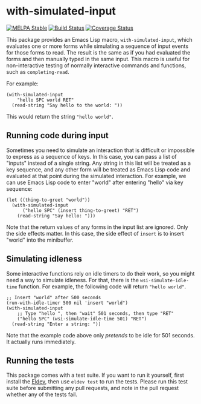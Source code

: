 # with-simulated-input

[![MELPA Stable](https://stable.melpa.org/packages/with-simulated-input-badge.svg)](https://stable.melpa.org/#/with-simulated-input) [![Build Status](https://travis-ci.org/DarwinAwardWinner/with-simulated-input.svg?branch=master)](https://travis-ci.org/DarwinAwardWinner/with-simulated-input) [![Coverage Status](https://coveralls.io/repos/github/DarwinAwardWinner/with-simulated-input/badge.svg?branch=master)](https://coveralls.io/github/DarwinAwardWinner/with-simulated-input?branch=master)

This package provides an Emacs Lisp macro, `with-simulated-input`,
which evaluates one or more forms while simulating a sequence of input
events for those forms to read. The result is the same as if you had
evaluated the forms and then manually typed in the same input. This
macro is useful for non-interactive testing of normally interactive
commands and functions, such as `completing-read`.

For example:

```elisp
(with-simulated-input
    "hello SPC world RET"
  (read-string "Say hello to the world: "))
```

This would return the string `"hello world"`.

## Running code during input

Sometimes you need to simulate an interaction that is difficult or
impossible to express as a sequence of keys. In this case, you can
pass a list of "inputs" instead of a single string. Any string in this
list will be treated as a key sequence, and any other form will be
treated as Emacs Lisp code and evaluated at that point during the
simulated interaction. For example, we can use Emacs Lisp code to
enter "world" after entering "hello" via key sequence:

```elisp
(let ((thing-to-greet "world"))
  (with-simulated-input
      ("hello SPC" (insert thing-to-greet) "RET")
    (read-string "Say hello: ")))
```

Note that the return values of any forms in the input list are
ignored. Only the side effects matter. In this case, the side effect
of `insert` is to insert "world" into the minibuffer.

## Simulating idleness

Some interactive functions rely on idle timers to do their work, so
you might need a way to simulate idleness. For that, there is the
`wsi-simulate-idle-time` function. For example, the following code
will return `"hello world"`.

```elisp
;; Insert "world" after 500 seconds
(run-with-idle-timer 500 nil 'insert "world")
(with-simulated-input
    ;; Type "hello ", then "wait" 501 seconds, then type "RET"
    ("hello SPC" (wsi-simulate-idle-time 501) "RET")
  (read-string "Enter a string: "))
```

Note that the example code above only *pretends* to be idle for 501
seconds. It actually runs immediately.

## Running the tests

This package comes with a test suite. If you want to run it yourself,
first install the [Eldev](https://github.com/doublep/eldev), then use
`eldev test` to run the tests. Please run this test suite before
submitting any pull requests, and note in the pull request whether any
of the tests fail.
